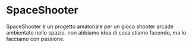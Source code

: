 # SpaceShooter

SpaceShooter è un progetto amatoriale per un gioco shooter arcade ambientato nello spazio. non abbiamo idea di cosa stiamo facendo, ma lo facciamo con passione.
